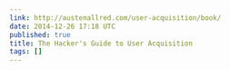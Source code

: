 ```yaml
---
link: http://austenallred.com/user-acquisition/book/
date: 2014-12-26 17:18 UTC
published: true
title: The Hacker's Guide to User Acquisition
tags: []
---
```




